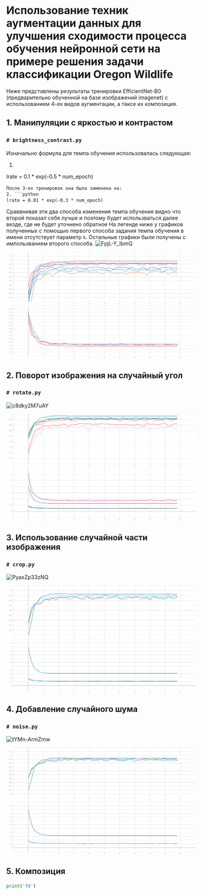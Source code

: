 # Использование техник аугментации данных для улучшения сходимости процесса обучения нейронной сети на примере решения задачи классификации Oregon Wildlife
Ниже представлены результаты тренировки EfficientNet-B0 (предварительно обученной на базе изображений imagenet) с использованием 4-ех видов аугментации, а таксе их композиция. 
## 1. Манипуляции с яркостью и контрастом
### ```# brightness_contrast.py```

Изначально формула для темпа обучения использовалась следующая:
1. ```python
lrate = 0.1 * exp(-0.5 * num_epoch)
```
После 3-ех тренировок она была заменена на:
2. ```python
lrate = 0.01 * exp(-0.3 * num_epoch)
```
Сраввнивая эти два способа изменения темпа обучения видно что второй показал себя лучше и поэтому будет использваться далее везде, где не будет уточнено обратное
На легенде ниже у графиков полученных с помощью первого способа задания темпа обучения в имени отсутствует параметр ```k```. Остальные графики были получены с импользванием второго способа.
![FpjL-Y_lbmQ](https://user-images.githubusercontent.com/61012068/113120679-826e3e00-921a-11eb-8ae3-c651e139a5e3.jpg)

![](./graphic/BrightnessContrast_accuracy.svg)
![](./graphic/BrightnessContrast_loss.svg)

## 2. Поворот изображения на случайный угол
### ```# rotate.py```
![c8dky2M7uAY](https://user-images.githubusercontent.com/61012068/113120713-89954c00-921a-11eb-8c53-cc573e9b2a2a.jpg)

![](./graphic/Rotate_accuracy.svg)
![](./graphic/Rotate_loss.svg)

## 3. Использование случайной части изображения
### ```# crop.py```
![PyaxZp33zNQ](https://user-images.githubusercontent.com/61012068/113120720-8c903c80-921a-11eb-95b6-ab515b509f4d.jpg)

![](./graphic/RandomCrop_accuracy.svg)
![](./graphic/RandomCrop_loss.svg)

## 4. Добавление случайного шума
### ```# noise.py```
![tYMn-ArmZmw](https://user-images.githubusercontent.com/61012068/113120731-8f8b2d00-921a-11eb-8aee-9e6810aa77c4.jpg)

![](./graphic/GaussNoise_accuracy.svg)
![](./graphic/GaussNoise_loss.svg)

## 5. Композиция
```python
print('fd')
```
